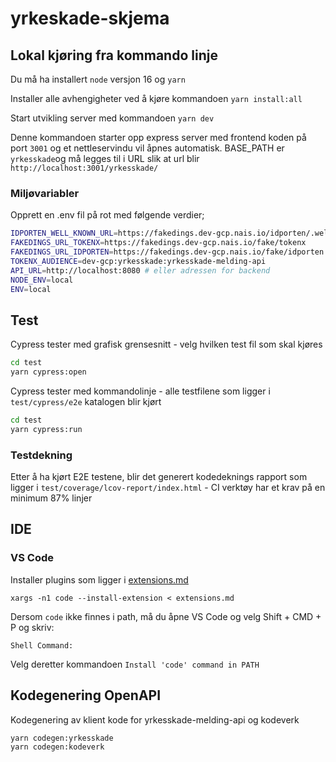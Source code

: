 # yrkeskade-skjema

## Lokal kjøring fra kommando linje
Du må ha installert `node` versjon 16 og `yarn`

Installer alle avhengigheter ved å kjøre kommandoen `yarn install:all`

Start utvikling server med kommandoen `yarn dev`

Denne kommandoen starter opp express server med frontend koden på port `3001` og et
nettleservindu vil åpnes automatisk. BASE_PATH er `yrkesskade`og må legges til i URL slik at url blir `http://localhost:3001/yrkesskade/`

### Miljøvariabler
Opprett en .env fil på rot med følgende verdier;
```bash
IDPORTEN_WELL_KNOWN_URL=https://fakedings.dev-gcp.nais.io/idporten/.well-known/openid-configuration
FAKEDINGS_URL_TOKENX=https://fakedings.dev-gcp.nais.io/fake/tokenx
FAKEDINGS_URL_IDPORTEN=https://fakedings.dev-gcp.nais.io/fake/idporten
TOKENX_AUDIENCE=dev-gcp:yrkesskade:yrkesskade-melding-api
API_URL=http://localhost:8080 # eller adressen for backend
NODE_ENV=local
ENV=local
```

## Test

Cypress tester med grafisk grensesnitt - velg hvilken test fil som skal kjøres
```bash
cd test
yarn cypress:open
```

Cypress tester med kommandolinje - alle testfilene som ligger i `test/cypress/e2e` katalogen blir kjørt
```bash
cd test
yarn cypress:run
```

### Testdekning

Etter å ha kjørt E2E testene, blir det generert kodedeknings rapport som ligger i `test/coverage/lcov-report/index.html` - CI verktøy har et krav på en minimum 87% linjer
## IDE

### VS Code
Installer plugins som ligger i [extensions.md](extensions.md)

`xargs -n1 code --install-extension < extensions.md`

Dersom `code` ikke finnes i path, må du åpne VS Code og velg Shift + CMD + P og skriv:

`Shell Command:`

Velg deretter kommandoen
`Install 'code' command in PATH`

## Kodegenering OpenAPI

Kodegenering av klient kode for yrkesskade-melding-api og kodeverk

```bash
yarn codegen:yrkesskade
yarn codegen:kodeverk
```
